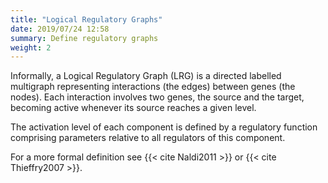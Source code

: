 ```yaml
---
title: "Logical Regulatory Graphs"
date: 2019/07/24 12:58
summary: Define regulatory graphs
weight: 2
---
```


Informally, a Logical Regulatory Graph (LRG) is a directed labelled multigraph 
representing interactions (the edges) between genes (the nodes).
Each interaction involves two genes, the source and the target, becoming active
whenever its source reaches a given level.

The activation level of each component is defined by a regulatory function
comprising parameters relative to all regulators of this component.

For a more formal definition see {{< cite Naldi2011 >}} or {{< cite Thieffry2007 >}}.

